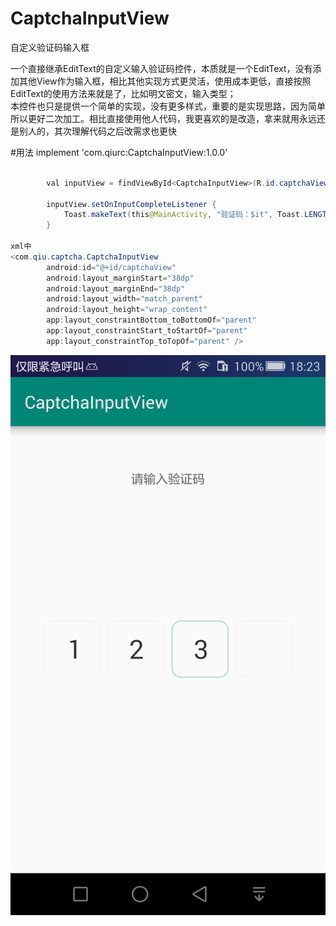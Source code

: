 # CaptchaInputView
自定义验证码输入框

一个直接继承EditText的自定义输入验证码控件，本质就是一个EditText，没有添加其他View作为输入框，相比其他实现方式更灵活，使用成本更低，直接按照EditText的使用方法来就是了，比如明文密文，输入类型；<br>
本控件也只是提供一个简单的实现，没有更多样式，重要的是实现思路，因为简单所以更好二次加工。相比直接使用他人代码，我更喜欢的是改造，拿来就用永远还是别人的，其次理解代码之后改需求也更快<br>

#用法
implement 'com.qiurc:CaptchaInputView:1.0.0'<br>

```Java
        
        val inputView = findViewById<CaptchaInputView>(R.id.captchaView)

        inputView.setOnInputCompleteListener {
            Toast.makeText(this@MainActivity, "验证码：$it", Toast.LENGTH_LONG).show()
        }

xml中
<com.qiu.captcha.CaptchaInputView
        android:id="@+id/captchaView"
        android:layout_marginStart="38dp"
        android:layout_marginEnd="38dp"
        android:layout_width="match_parent"
        android:layout_height="wrap_content"
        app:layout_constraintBottom_toBottomOf="parent"
        app:layout_constraintStart_toStartOf="parent"
        app:layout_constraintTop_toTopOf="parent" />
```

![eg](https://github.com/qrc0403/CaptchaInputView/blob/master/app/E70B2F2F-C746-401e-97E4-0B03590C5640.png)

